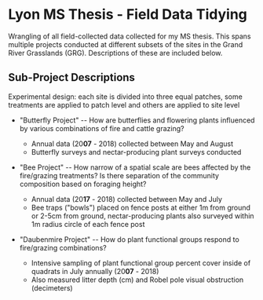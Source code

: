 # Lyon MS Thesis - Field Data Tidying

Wrangling of all field-collected data collected for my MS thesis. This spans multiple projects conducted at different subsets of the sites in the Grand River Grasslands (GRG). Descriptions of these are included below.

## Sub-Project Descriptions

Experimental design: each site is divided into three equal patches, some treatments are applied to patch level and others are applied to site level

- "Butterfly Project" -- How are butterflies and flowering plants influenced by various combinations of fire and cattle grazing?
    - Annual data (20**07** - 2018) collected between May and August
    - Butterfly surveys and nectar-producing plant surveys conducted

- "Bee Project" -- How narrow of a spatial scale are bees affected by the fire/grazing treatments? Is there separation of the community composition based on foraging height?
    - Annual data (20**17** - 2018) collected between May and July
    - Bee traps ("bowls") placed on fence posts at either 1m from ground or 2-5cm from ground, nectar-producing plants also surveyed within 1m radius circle of each fence post

- "Daubenmire Project" -- How do plant functional groups respond to fire/grazing combinations?
   - Intensive sampling of plant functional group percent cover inside of quadrats in July annually (20**07** - 2018)
   - Also measured litter depth (cm) and Robel pole visual obstruction (decimeters)
